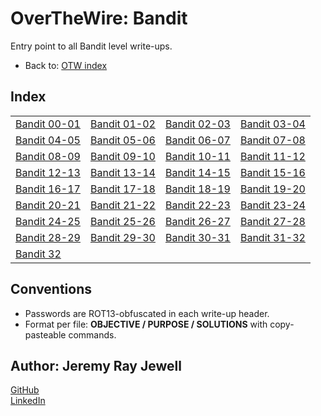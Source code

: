# OverTheWire: Bandit

Entry point to all Bandit level write-ups.

- Back to: [OTW index](../README.md)

## Index

|  |  |  |  |
|---|---|---|---|
| [Bandit 00-01](./bandit00.md) | [Bandit 01-02](./bandit01.md) | [Bandit 02-03](./bandit02.md) | [Bandit 03-04](./bandit03.md) |
| [Bandit 04-05](./bandit04.md) | [Bandit 05-06](./bandit05.md) | [Bandit 06-07](./bandit06.md) | [Bandit 07-08](./bandit07.md) |
| [Bandit 08-09](./bandit08.md) | [Bandit 09-10](./bandit09.md) | [Bandit 10-11](./bandit10.md) | [Bandit 11-12](./bandit11.md) |
| [Bandit 12-13](./bandit12.md) | [Bandit 13-14](./bandit13.md) | [Bandit 14-15](./bandit14.md) | [Bandit 15-16](./bandit15.md) |
| [Bandit 16-17](./bandit16.md) | [Bandit 17-18](./bandit17.md) | [Bandit 18-19](./bandit18.md) | [Bandit 19-20](./bandit19.md) |
| [Bandit 20-21](./bandit20.md) | [Bandit 21-22](./bandit21.md) | [Bandit 22-23](./bandit22.md) | [Bandit 23-24](./bandit23.md) |
| [Bandit 24-25](./bandit24.md) | [Bandit 25-26](./bandit25.md) | [Bandit 26-27](./bandit26.md) | [Bandit 27-28](./bandit27.md) |
| [Bandit 28-29](./bandit28.md) | [Bandit 29-30](./bandit29.md) | [Bandit 30-31](./bandit30.md) | [Bandit 31-32](./bandit31.md) |
| [Bandit 32](./bandit32.md) |  |  |  |

## Conventions
- Passwords are ROT13-obfuscated in each write-up header.
- Format per file: **OBJECTIVE / PURPOSE / SOLUTIONS** with copy-pasteable commands.

## Author: **Jeremy Ray Jewell**
[GitHub](https://github.com/jeremyrayjewell)  
[LinkedIn](https://www.linkedin.com/in/jeremyrayjewell)
